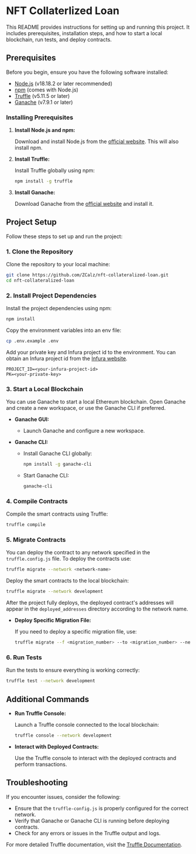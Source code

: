 

# NFT Collaterlized Loan

This README provides instructions for setting up and running this project. It includes prerequisites, installation steps, and how to start a local blockchain, run tests, and deploy contracts.

## Prerequisites

Before you begin, ensure you have the following software installed:

- [Node.js](https://nodejs.org/) (v18.18.2 or later recommended)
- [npm](https://www.npmjs.com/) (comes with Node.js)
- [Truffle](https://www.trufflesuite.com/truffle) (v5.11.5 or later)
- [Ganache](https://www.trufflesuite.com/ganache) (v7.9.1 or later)

### Installing Prerequisites

1. **Install Node.js and npm:**

   Download and install Node.js from the [official website](https://nodejs.org/). This will also install npm.

2. **Install Truffle:**

   Install Truffle globally using npm:

   ```bash
   npm install -g truffle
   ```

3. **Install Ganache:**

   Download Ganache from the [official website](https://www.trufflesuite.com/ganache) and install it.

## Project Setup

Follow these steps to set up and run the project:

### 1. Clone the Repository

Clone the repository to your local machine:

```bash
git clone https://github.com/ZCalz/nft-collateralized-loan.git
cd nft-collateralized-loan
```

### 2. Install Project Dependencies

Install the project dependencies using npm:

```bash
npm install
```

Copy the environment variables into an env file:

```bash
cp .env.example .env
```

Add your private key and Infura project id to the environment. You can obtain an Infura project id from the [Infura website](https://www.infura.io/).

```
PROJECT_ID=<your-infura-project-id>
PK=<your-private-key>
```

### 3. Start a Local Blockchain

You can use Ganache to start a local Ethereum blockchain. Open Ganache and create a new workspace, or use the Ganache CLI if preferred.

- **Ganache GUI:**
  - Launch Ganache and configure a new workspace.

- **Ganache CLI:**
  - Install Ganache CLI globally:

    ```bash
    npm install -g ganache-cli
    ```

  - Start Ganache CLI:

    ```bash
    ganache-cli
    ```

### 4. Compile Contracts

Compile the smart contracts using Truffle:

```bash
truffle compile
```

### 5. Migrate Contracts

You can deploy the contract to any network specified in the `truffle.config.js` file. To deploy the contracts use:

```bash
truffle migrate --network <network-name>
```

Deploy the smart contracts to the local blockchain:

```bash
truffle migrate --network development
```

After the project fully deploys, the deployed contract's addresses will appear in the `deployed_addresses` directory according to the network name.

- **Deploy Specific Migration File:**

  If you need to deploy a specific migration file, use:

  ```bash
  truffle migrate --f <migration_number> --to <migration_number> --network development
  ```

### 6. Run Tests

Run the tests to ensure everything is working correctly:

```bash
truffle test --network development
```

## Additional Commands

- **Run Truffle Console:**

  Launch a Truffle console connected to the local blockchain:

  ```bash
  truffle console --network development
  ```

- **Interact with Deployed Contracts:**

  Use the Truffle console to interact with the deployed contracts and perform transactions.

## Troubleshooting

If you encounter issues, consider the following:

- Ensure that the `truffle-config.js` is properly configured for the correct network.
- Verify that Ganache or Ganache CLI is running before deploying contracts.
- Check for any errors or issues in the Truffle output and logs.

For more detailed Truffle documentation, visit the [Truffle Documentation](https://www.trufflesuite.com/docs/truffle/overview).
